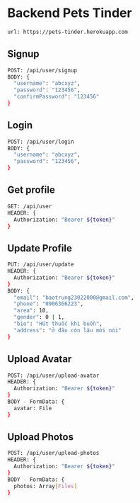 # Backend Pets Tinder
```bash
url: https://pets-tinder.herokuapp.com
```
## Signup
```bash
POST: /api/user/signup
BODY: {
  "username": "abcxyz",
  "password": "123456",
  "confirmPassword": "123456"
}
```
## Login
```bash
POST: /api/user/login
BODY: {
  "username": "abcxyz",
  "password": "123456",
}
```
## Get profile
```bash
GET: /api/user
HEADER: {
  Authorization: "Bearer ${token}"
}
```
## Update Profile
```bash
PUT: /api/user/update
HEADER: {
  Authorization: "Bearer ${token}"
}
BODY: {
  "email": "baotrung23022000@gmail.com",
  "phone": "0906366223",
  "area": 10,
  "gender": 0 | 1,
  "bio": "Hút thuốc khi buồn",
  "address": "ở đâu còn lâu mới nói"
}
```
## Upload Avatar
```bash
POST: /api/user/upload-avatar
HEADER: {
  Authorization: "Bearer ${token}"
}
BODY - FormData: {
  avatar: File
}
```

## Upload Photos
```bash
POST: /api/user/upload-photos
HEADER: {
  Authorization: "Bearer ${token}"
}
BODY - FormData: {
  photos: Array[Files]
}
```